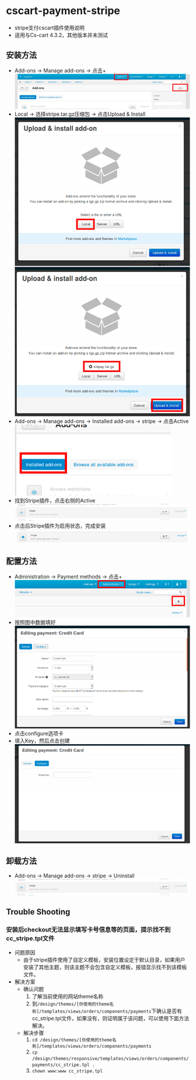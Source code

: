 # cscart-payment-stripe
* stripe支付cscart插件使用说明
* 适用与Cs-cart 4.3.2，其他版本并未测试

## 安装方法
* Add-ons -> Manage add-ons -> 点击+
![](./docs/images/install1.png)
* Local -> 选择stripe.tar.gz压缩包 -> 点击Upload & Install
![](./docs/images/install2.png)
![](./docs/images/install3.png)
* Add-ons -> Manage add-ons -> Installed add-ons -> stripe -> 点击Active
![](./docs/images/install4.png)
* 找到Stripe插件，点击右侧的Active
![](./docs/images/install5.png)
* 点击后Stripe插件为启用状态，完成安装
![](./docs/images/install6.png)

## 配置方法
* Administration -> Payment methods -> 点击+
![](./docs/images/configure1.png)
* 按照图中数据填好
![](./docs/images/configure2.png)
* 点击configure选项卡
* 填入Key，然后点击创建
![](./docs/images/configure3.png)

## 卸载方法
* Add-ons -> Manage add-ons -> stripe -> Uninstall
![](./docs/images/uninstall1.png)

## Trouble Shooting

### 安装后checkout无法显示填写卡号信息等的页面，提示找不到cc_stripe.tpl文件
* 问题原因
    * 由于stripe插件使用了自定义模板，安装位置设定于默认目录，如果用户安装了其他主题，则该主题不会包含自定义模板，报错显示找不到该模板文件。
* 解决方案
    * 确认问题
        1. 了解当前使用的网站theme名称
        1. 到`/design/themes/[你使用的theme名称]/templates/views/orders/components/payments`下确认是否有cc_stripe.tpl文件，如果没有，则证明属于该问题，可以使用下面方法解决。
    * 解决步骤
        1. `cd /design/themes/[你使用的theme名称]/templates/views/orders/components/payments`
        1. `cp /design/themes/responsive/templates/views/orders/components/payments/cc_stripe.tpl .`
        1. `chown www:www cc_stripe.tpl`
